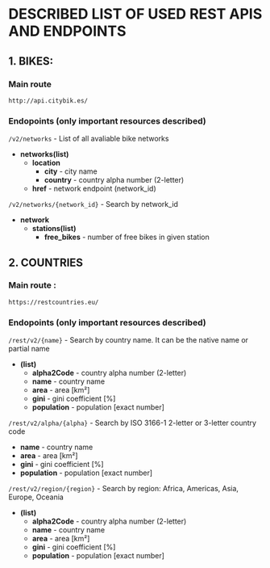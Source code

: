 # DESCRIBED LIST OF USED REST APIS AND ENDPOINTS


## 1. BIKES:

### Main route 
`http://api.citybik.es/`

### Endopoints (only important resources described)

`/v2/networks` - List of all avaliable bike networks

- **networks(list)**
	- **location**
		- **city**  - city name
		- **country** - country alpha number (2-letter)
	- **href** - network endpoint (network_id)

`/v2/networks/{network_id}` - Search by network_id

- **network**
	- **stations(list)**
		- **free_bikes** - number of free bikes in given station


## 2. COUNTRIES

### Main route :
`https://restcountries.eu/`

### Endopoints (only important resources described)

`/rest/v2/{name}` - Search by country name. It can be the native name or partial name

- **(list)**
	- **alpha2Code** - country alpha number (2-letter)
	- **name** - country name
	- **area** - area [km²]
	- **gini** - gini coefficient [%]
	- **population** - population [exact number]

`/rest/v2/alpha/{alpha}` - Search by ISO 3166-1 2-letter or 3-letter country code

- **name** - country name
- **area** - area [km²]
- **gini** - gini coefficient [%]
- **population** - population [exact number]

`/rest/v2/region/{region}` - Search by region: Africa, Americas, Asia, Europe, Oceania

- **(list)**
	- **alpha2Code** - country alpha number (2-letter)
	- **name** - country name
	- **area** - area [km²]
	- **gini** - gini coefficient [%]
	- **population** - population [exact number]
